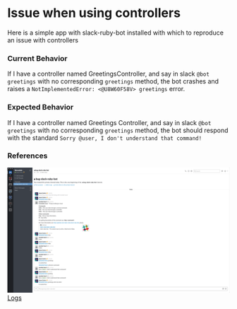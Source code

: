 # Issue when using controllers
Here is a simple app with slack-ruby-bot installed with which to reproduce an issue with controllers

### Current Behavior
If I have a controller named GreetingsController, and say in slack `@bot greetings` with no corresponding `greetings` method, the bot crashes and raises a `NotImplementedError: <@U8W60F58V> greetings` error.

### Expected Behavior
If I have a controller named Greetings Controller, and say in slack `@bot greetings` with no corresponding `greetings` method, the bot should respond with the standard `Sorry @user, I don't understand that command!` 


### References
![](slack_screenshot.png)
[Logs](logs.txt)
